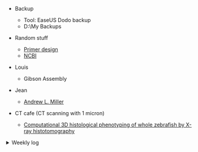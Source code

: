 * Backup
  * Tool: EaseUS Dodo backup
  * D:\My Backups
  
* Random stuff
  * [Primer design](https://www.ncbi.nlm.nih.gov/tools/primer-blast/)
  * [NCBI](https://www.ncbi.nlm.nih.gov/)

* Louis
  * Gibson Assembly

* Jean
  * [Andrew L. Miller](https://life-sci.ust.hk/team/andrew-l-miller/)

* CT cafe (CT scanning with 1 micron)
  * [Computational 3D histological phenotyping of whole zebrafish by X-ray histotomography](https://elifesciences.org/articles/44898)

<details><summary>Weekly log</summary>
<p>
 
### 2020
* 12/10-11: 報到，任務釐清
* 12/14-18: setup micro-manager, basic feature tests
* 12/21-25: 
</p></details>

